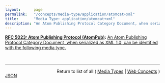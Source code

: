 ```yaml
---
layout:      page
permalink:   "/concepts/media-type/application/atomcat+xml"
title:       "Media Type: application/atomcat+xml"
description: "An Atom Publishing Protocol Category Document, when serialized as XML 1.0, can be identified with the following media type."
---
```


**[RFC 5023: Atom Publishing Protocol (AtomPub)](/specs/IETF/RFC/5023 "The Atom Publishing Protocol (AtomPub) is an application-level protocol for publishing and editing Web resources. The protocol is based on HTTP transfer of Atom-formatted representations. The Atom format is documented in the Atom Syndication Format."):** [An Atom Publishing Protocol Category Document, when serialized as XML 1.0, can be identified with the following media type.](http://tools.ietf.org/html/rfc5023#section-16.1 "Read documentation for Media Type &#34;application/atomcat+xml&#34;")

<br/>
<hr/>

<p style="float : left"><a href="./application/atomcat+xml.json" title="JSON representing this particular Web Concept value">JSON</a></p>
<p style="text-align: right">Return to list of all ( <a href="../media-types">Media Types</a> | <a href="../">Web Concepts</a> )</p>
